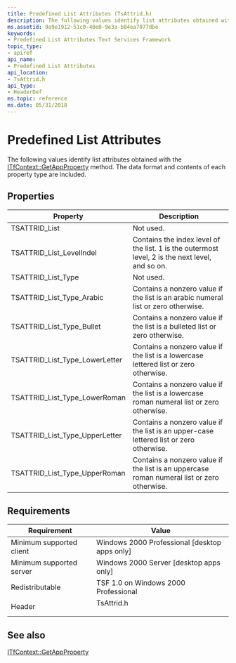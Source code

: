 ```yaml
---
title: Predefined List Attributes (TsAttrid.h)
description: The following values identify list attributes obtained with the ITfContext GetAppProperty method. The data format and contents of each property type are included.
ms.assetid: 9a9e1912-51c0-40e0-9e3a-b84ea7077dbe
keywords:
- Predefined List Attributes Text Services Framework
topic_type:
- apiref
api_name:
- Predefined List Attributes
api_location:
- TsAttrid.h
api_type:
- HeaderDef
ms.topic: reference
ms.date: 05/31/2018
---
```


# Predefined List Attributes

The following values identify list attributes obtained with the [ITfContext::GetAppProperty](/windows/desktop/api/msctf/nf-msctf-itfcontext-getappproperty) method. The data format and contents of each property type are included.

## Properties



| Property                          | Description                                                                                     |
|-----------------------------------|-------------------------------------------------------------------------------------------------|
| TSATTRID\_List                    | Not used.                                                                                       |
| TSATTRID\_List\_LevelIndel        | Contains the index level of the list. 1 is the outermost level, 2 is the next level, and so on. |
| TSATTRID\_List\_Type              | Not used.                                                                                       |
| TSATTRID\_List\_Type\_Arabic      | Contains a nonzero value if the list is an arabic numeral list or zero otherwise.               |
| TSATTRID\_List\_Type\_Bullet      | Contains a nonzero value if the list is a bulleted list or zero otherwise.                      |
| TSATTRID\_List\_Type\_LowerLetter | Contains a nonzero value if the list is a lowercase lettered list or zero otherwise.            |
| TSATTRID\_List\_Type\_LowerRoman  | Contains a nonzero value if the list is a lowercase roman numeral list or zero otherwise.       |
| TSATTRID\_List\_Type\_UpperLetter | Contains a nonzero value if the list is an upper-case lettered list or zero otherwise.          |
| TSATTRID\_List\_Type\_UpperRoman  | Contains a nonzero value if the list is an uppercase roman numeral list or zero otherwise.      |



 

## Requirements



| Requirement | Value |
|-------------------------------------|---------------------------------------------------------------------------------------|
| Minimum supported client<br/> | Windows 2000 Professional \[desktop apps only\]<br/>                            |
| Minimum supported server<br/> | Windows 2000 Server \[desktop apps only\]<br/>                                  |
| Redistributable<br/>          | TSF 1.0 on Windows 2000 Professional<br/>                                       |
| Header<br/>                   | <dl> <dt>TsAttrid.h</dt> </dl> |



## See also

<dl> <dt>

[ITfContext::GetAppProperty](/windows/desktop/api/msctf/nf-msctf-itfcontext-getappproperty)
</dt> </dl>

 


